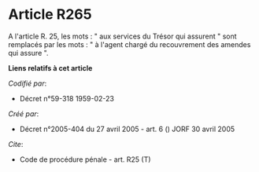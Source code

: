 # Article R265

A l'article R. 25, les mots : " aux services du Trésor qui assurent " sont remplacés par les mots : " à l'agent chargé du
recouvrement des amendes qui assure ".

**Liens relatifs à cet article**

_Codifié par_:

  - Décret n°59-318 1959-02-23

_Créé par_:

  - Décret n°2005-404 du 27 avril 2005 - art. 6 () JORF 30 avril 2005

_Cite_:

  - Code de procédure pénale - art. R25 (T)
